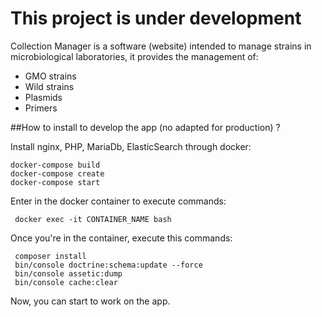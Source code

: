 # This project is under development

Collection Manager is a software (website) intended to manage strains in microbiological laboratories,
it provides the management of:
* GMO strains
* Wild strains
* Plasmids
* Primers
 
 ##How to install to develop the app (no adapted for production) ?
 
 Install nginx, PHP, MariaDb, ElasticSearch through docker:
 
    docker-compose build
    docker-compose create
    docker-compose start
    
 Enter in the docker container to execute commands:
 
     docker exec -it CONTAINER_NAME bash
 
 Once you're in the container, execute this commands:
 
     composer install
     bin/console doctrine:schema:update --force
     bin/console assetic:dump
     bin/console cache:clear
 
 Now, you can start to work on the app.
